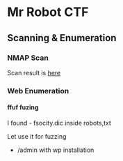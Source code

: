 # Mr Robot CTF

## Scanning & Enumeration

### NMAP Scan

Scan result is [here](nmap/initial)

### Web Enumeration

#### ffuf fuzing

I found - fsocity.dic inside robots,txt 

Let use it for fuzzing

- /admin with wp installation

